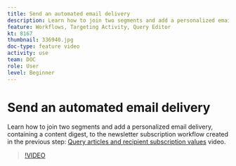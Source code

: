 ```yaml
---
title: Send an automated email delivery
description: Learn how to join two segments and add a personalized email delivery, containing a content digest, to the newsletter subscription workflow.
feature: Workflows, Targeting Activity, Query Editor
kt: 8167
thumbnail: 336940.jpg
doc-type: feature video
activity: use
team: DOC
role: User
level: Beginner
---
```


# Send an automated email delivery

Learn how to join two segments and add a personalized email delivery, containing a content digest, to the newsletter subscription workflow created in the previous step: [Query articles and recipient subscription values](/help/tutorial-using-soap-apis/query-articles-and-recipient-subscription-values.md) video.

>[!VIDEO](https://video.tv.adobe.com/v/336904?quality=12)
